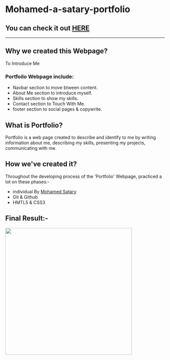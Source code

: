 # Mohamed-a-satary-portfolio
## You can check it out [HERE](https://gsg-cf05.github.io/Mohamed-a-satary-portfolio/)

---




## Why we created this Webpage?
To Introduce Me

### Portfoilo Webpage include:

- Navbar section to move btween content.
- About Me section to introduce myself.
- Skills section to show my skills.
- Contact section to Touch With Me.
- footer section to social pages & copywrite.


## What is Portfolio?

Portfolio is a web page created to describe and identify to me by writing information about me, describing my skills, presenting my projects, communicating with me.

## How we've created it?

Throughout the developing process of the 'Portfolio' Webpage, practiced a lot on these phases:-

- individual By [Mohamed Satary](https://github.com/MohamedSatary)
- Git & Github
- HMTL5 & CSS3

## Final Result:-

<p float="center">
 <img src="https://i.ibb.co/5KnDSMn/screencapture-127-0-0-1-5500-index-html-2022-02-03-16-56-29.png" width="400" />
  
</p>
